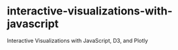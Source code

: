 # interactive-visualizations-with-javascript
Interactive Visualizations with JavaScript, D3, and Plotly

